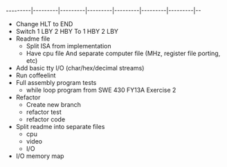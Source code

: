 ---------|---------|---------|---------|---------|---------|---------|--
- Change HLT to END
- Switch
    1 LBY
    2 HBY
    To
    1 HBY
    2 LBY
- Readme file
    - Split ISA from implementation
    - Have cpu file
      And separate computer file (MHz, register file porting, etc)
- Add basic tty I/O (char/hex/decimal streams)
- Run coffeelint
- Full assembly program tests
    - while loop program from SWE 430 FY13A Exercise 2
- Refactor
    - Create new branch
    - refactor test
    - refactor code
- Split readme into separate files
    - cpu
    - video
    - I/O
- I/O memory map
